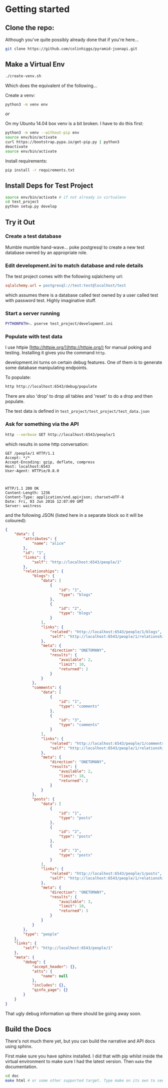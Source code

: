 # Getting started

## Clone the repo:
Although you've quite possibly already done that if you're here...
```bash
git clone https://github.com/colinhiggs/pyramid-jsonapi.git
```

## Make a Virtual Env

```bash
./create-venv.sh
```

Which does the equivalent of the following...

Create a venv:
```bash
python3 -m venv env
```

*or*

On my Ubuntu 14.04 box venv is a bit broken. I have to do this first:
```bash
python3 -m venv --without-pip env
source env/bin/activate
curl https://bootstrap.pypa.io/get-pip.py | python3
deactivate
source env/bin/activate
```

Install requirements:
```bash
pip install -r requirements.txt
```

## Install Deps for Test Project

```bash
source env/bin/activate # if not already in virtualenv
cd test_project
python setup.py develop
```

## Try it Out

### Create a test database

Mumble mumble hand-wave... poke postgresql to create a new test database owned by an appropriate role.

### Edit development.ini to match database and role details

The test project comes with the following sqlalchemy url:
```ini
sqlalchemy.url = postgresql://test:test@localhost/test
```
which assumes there is a database called test owned by a user called test with password test. Highly imaginative stuff.

### Start a server running
```bash
PYTHONPATH=. pserve test_project/development.ini
```

### Populate with test data
I use httpie [http://httpie.org/](http://httpie.org/) for manual poking and testing. Installing it gives you the command `http`.

development.ini turns on certain debug features. One of them is to generate some database manipulating endpoints.

To populate:
```bash
http http://localhost:6543/debug/populate
```

There are also 'drop' to drop all tables and 'reset' to do a drop and then populate.

The test data is defined in `test_project/test_project/test_data.json`

### Ask for something via the API
```bash
http --verbose GET http://localhost:6543/people/1
```

which results in some http conversation:

```
GET /people/1 HTTP/1.1
Accept: */*
Accept-Encoding: gzip, deflate, compress
Host: localhost:6543
User-Agent: HTTPie/0.8.0



HTTP/1.1 200 OK
Content-Length: 1236
Content-Type: application/vnd.api+json; charset=UTF-8
Date: Fri, 03 Jun 2016 12:07:09 GMT
Server: waitress
```

and the following JSON (listed here in a separate block so it will be coloured):

```json
{
    "data": {
        "attributes": {
            "name": "alice"
        },
        "id": "1",
        "links": {
            "self": "http://localhost:6543/people/1"
        },
        "relationships": {
            "blogs": {
                "data": [
                    {
                        "id": "1",
                        "type": "blogs"
                    },
                    {
                        "id": "2",
                        "type": "blogs"
                    }
                ],
                "links": {
                    "related": "http://localhost:6543/people/1/blogs",
                    "self": "http://localhost:6543/people/1/relationships/blogs"
                },
                "meta": {
                    "direction": "ONETOMANY",
                    "results": {
                        "available": 2,
                        "limit": 10,
                        "returned": 2
                    }
                }
            },
            "comments": {
                "data": [
                    {
                        "id": "1",
                        "type": "comments"
                    },
                    {
                        "id": "3",
                        "type": "comments"
                    }
                ],
                "links": {
                    "related": "http://localhost:6543/people/1/comments",
                    "self": "http://localhost:6543/people/1/relationships/comments"
                },
                "meta": {
                    "direction": "ONETOMANY",
                    "results": {
                        "available": 2,
                        "limit": 10,
                        "returned": 2
                    }
                }
            },
            "posts": {
                "data": [
                    {
                        "id": "1",
                        "type": "posts"
                    },
                    {
                        "id": "2",
                        "type": "posts"
                    },
                    {
                        "id": "3",
                        "type": "posts"
                    }
                ],
                "links": {
                    "related": "http://localhost:6543/people/1/posts",
                    "self": "http://localhost:6543/people/1/relationships/posts"
                },
                "meta": {
                    "direction": "ONETOMANY",
                    "results": {
                        "available": 3,
                        "limit": 10,
                        "returned": 3
                    }
                }
            }
        },
        "type": "people"
    },
    "links": {
        "self": "http://localhost:6543/people/1"
    },
    "meta": {
        "debug": {
            "accept_header": {},
            "atts": {
                "name": null
            },
            "includes": {},
            "qinfo_page": {}
        }
    }
}
```
That ugly debug information up there should be going away soon.

## Build the Docs

There's not much there yet, but you can build the narrative and API docs using sphinx.

First make sure you have sphinx installed. I did that with pip whilst inside the virtual environment to make sure I had the latest version. Then `make` the documentation.

```bash
cd doc
make html # or some other supported target. Type make on its own to see a list.
```
